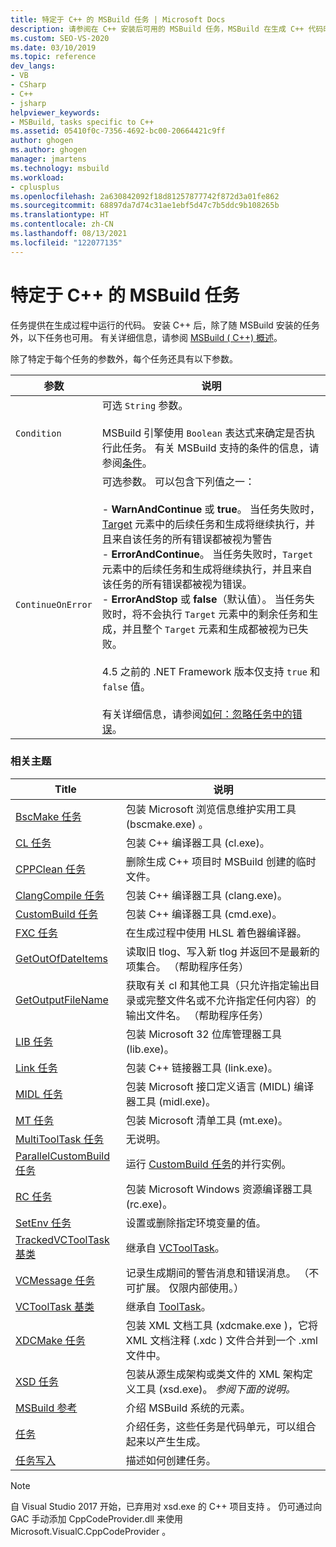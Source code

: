 ```yaml
---
title: 特定于 C++ 的 MSBuild 任务 | Microsoft Docs
description: 请参阅在 C++ 安装后可用的 MSBuild 任务，MSBuild 在生成 C++ 代码时使用这些任务。
ms.custom: SEO-VS-2020
ms.date: 03/10/2019
ms.topic: reference
dev_langs:
- VB
- CSharp
- C++
- jsharp
helpviewer_keywords:
- MSBuild, tasks specific to C++
ms.assetid: 05410f0c-7356-4692-bc00-20664421c9ff
author: ghogen
ms.author: ghogen
manager: jmartens
ms.technology: msbuild
ms.workload:
- cplusplus
ms.openlocfilehash: 2a630842092f18d81257877742f872d3a01fe862
ms.sourcegitcommit: 68897da7d74c31ae1ebf5d47c7b5ddc9b108265b
ms.translationtype: HT
ms.contentlocale: zh-CN
ms.lasthandoff: 08/13/2021
ms.locfileid: "122077135"
---
```

# <a name="msbuild-tasks-specific-to-c"></a>特定于 C++ 的 MSBuild 任务

任务提供在生成过程中运行的代码。 安装 C++ 后，除了随 MSBuild 安装的任务外，以下任务也可用。 有关详细信息，请参阅 [MSBuild ( C++) 概述](/cpp/build/msbuild-visual-cpp-overview)。

 除了特定于每个任务的参数外，每个任务还具有以下参数。

| 参数 | 说明 |
|-------------------| - |
| `Condition` | 可选 `String` 参数。<br /><br /> MSBuild 引擎使用 `Boolean` 表达式来确定是否执行此任务。 有关 MSBuild 支持的条件的信息，请参阅[条件](../msbuild/msbuild-conditions.md)。 |
| `ContinueOnError` | 可选参数。 可以包含下列值之一：<br /><br /> -   **WarnAndContinue** 或 **true**。 当任务失败时，[Target](../msbuild/target-element-msbuild.md) 元素中的后续任务和生成将继续执行，并且来自该任务的所有错误都被视为警告<br />-   **ErrorAndContinue**。 当任务失败时，`Target` 元素中的后续任务和生成将继续执行，并且来自该任务的所有错误都被视为错误。<br />-   **ErrorAndStop** 或 **false**（默认值）。 当任务失败时，将不会执行 `Target` 元素中的剩余任务和生成，并且整个 `Target` 元素和生成都被视为已失败。<br /><br /> 4.5 之前的 .NET Framework 版本仅支持 `true` 和 `false` 值。<br /><br /> 有关详细信息，请参阅[如何：忽略任务中的错误](../msbuild/how-to-ignore-errors-in-tasks.md)。 |

### <a name="related-topics"></a>相关主题

|Title|说明|
|-----------|-----------------|
|[BscMake 任务](../msbuild/bscmake-task.md)|包装 Microsoft 浏览信息维护实用工具 (bscmake.exe)  。|
|[CL 任务](../msbuild/cl-task.md)|包装 C++ 编译器工具 (cl.exe)。|
|[CPPClean 任务](../msbuild/cppclean-task.md)|删除生成 C++ 项目时 MSBuild 创建的临时文件。|
|[ClangCompile 任务](../msbuild/clangcompile-task.md)|包装 C++ 编译器工具 (clang.exe)。|
|[CustomBuild 任务](../msbuild/custombuild-task.md)|包装 C++ 编译器工具 (cmd.exe)。|
|[FXC 任务](../msbuild/fxc-task.md)|在生成过程中使用 HLSL 着色器编译器。|
|[GetOutOfDateItems](../msbuild/getoutofdateitems-task.md)|读取旧 tlog、写入新 tlog 并返回不是最新的项集合。 （帮助程序任务）|
|[GetOutputFileName](../msbuild/getoutputfilename-task.md)|获取有关 cl 和其他工具（只允许指定输出目录或完整文件名或不允许指定任何内容）的输出文件名。 （帮助程序任务）|
|[LIB 任务](../msbuild/lib-task.md)|包装 Microsoft 32 位库管理器工具 (lib.exe)。|
|[Link 任务](../msbuild/link-task.md)|包装 C++ 链接器工具 (link.exe)。|
|[MIDL 任务](../msbuild/midl-task.md)|包装 Microsoft 接口定义语言 (MIDL) 编译器工具 (midl.exe)。|
|[MT 任务](../msbuild/mt-task.md)|包装 Microsoft 清单工具 (mt.exe)。|
|[MultiToolTask 任务](../msbuild/multitooltask-task.md)|无说明。|
|[ParallelCustomBuild 任务](../msbuild/parallelcustombuild-task.md)|运行 [CustomBuild 任务](../msbuild/custombuild-task.md)的并行实例。|
|[RC 任务](../msbuild/rc-task.md)|包装 Microsoft Windows 资源编译器工具 (rc.exe)。|
|[SetEnv 任务](../msbuild/setenv-task.md)|设置或删除指定环境变量的值。|
|[TrackedVCToolTask 基类](../msbuild/trackedvctooltask-base-class.md)|继承自 [VCToolTask](../msbuild/vctooltask-base-class.md)。|
|[VCMessage 任务](../msbuild/vcmessage-task.md)|记录生成期间的警告消息和错误消息。 （不可扩展。 仅限内部使用。）|
|[VCToolTask 基类](../msbuild/vctooltask-base-class.md)|继承自 [ToolTask](/dotnet/api/microsoft.build.utilities.tooltask)。|
|[XDCMake 任务](../msbuild/xdcmake-task.md)|包装 XML 文档工具 (xdcmake.exe  )，它将 XML 文档注释 (.xdc  ) 文件合并到一个 .xml  文件中。|
|[XSD 任务](../msbuild/xsd-task.md)|包装从源生成架构或类文件的 XML 架构定义工具 (xsd.exe)。  *参阅下面的说明。*|
|[MSBuild 参考](../msbuild/msbuild-reference.md)|介绍 MSBuild 系统的元素。|
|[任务](../msbuild/msbuild-tasks.md)|介绍任务，这些任务是代码单元，可以组合起来以产生生成。|
|[任务写入](../msbuild/task-writing.md)|描述如何创建任务。|

> [!NOTE]
> 自 Visual Studio 2017 开始，已弃用对 xsd.exe 的 C++ 项目支持  。 仍可通过向 GAC 手动添加 CppCodeProvider.dll 来使用 Microsoft.VisualC.CppCodeProvider   。
